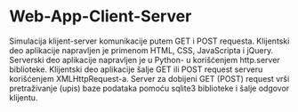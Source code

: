 # Web-App-Client-Server
Simulacija klijent-server komunikacije putem GET i POST requesta.
Klijentski deo aplikacije napravljen je primenom HTML, CSS,
JavaScripta i jQuery. Serverski deo aplikacije napravljen je u Python-
u korišćenjem http.server biblioteke. Klijentski deo aplikacije šalje
GET ili POST request serveru korišćenjem XMLHttpRequest-a.
Server za dobijeni GET (POST) request vrši pretraživanje (upis) baze
podataka pomoću sqlite3 biblioteke i šalje odgovor klijentu.
